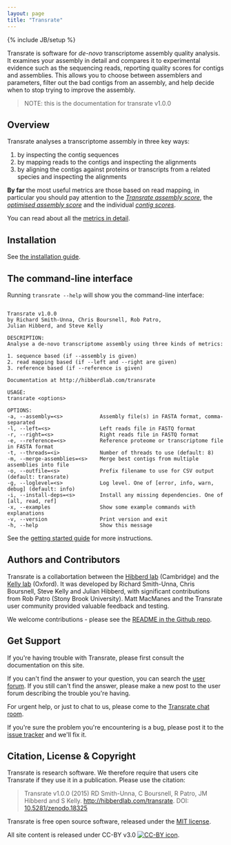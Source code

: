 ```yaml
---
layout: page
title: "Transrate"
---
```


{% include JB/setup %}

Transrate is software for *de-novo* transcriptome assembly quality analysis. It examines your assembly in detail and compares it to experimental evidence such as the sequencing reads, reporting quality scores for contigs and assemblies. This allows you to choose between assemblers and parameters, filter out the bad contigs from an assembly, and help decide when to stop trying to improve the assembly.

> NOTE: this is the documentation for transrate v1.0.0

## Overview

Transrate analyses a transcriptome assembly in three key ways:

1. by inspecting the contig sequences
2. by mapping reads to the contigs and inspecting the alignments
3. by aligning the contigs against proteins or transcripts from a related species and inspecting the alignments

**By far** the most useful metrics are those based on read mapping, in particular you should pay attention to the *[Transrate assembly score](metrics.html#the-transrate-score)*, the *[optimised assembly score](metrics.html#the-optimised-asssembly-score)* and the individual *[contig scores](metrics.html#the-contig-score)*.

You can read about all the [metrics in detail](metrics.html).

## Installation

See [the installation guide](installation.html).

## The command-line interface

Running `transrate --help` will show you the command-line interface:

```

Transrate v1.0.0
by Richard Smith-Unna, Chris Boursnell, Rob Patro,
Julian Hibberd, and Steve Kelly

DESCRIPTION:
Analyse a de-novo transcriptome assembly using three kinds of metrics:

1. sequence based (if --assembly is given)
2. read mapping based (if --left and --right are given)
3. reference based (if --reference is given)

Documentation at http://hibberdlab.com/transrate

USAGE:
transrate <options>

OPTIONS:
-a, --assembly=<s>            Assembly file(s) in FASTA format, comma-separated
-l, --left=<s>                Left reads file in FASTQ format
-r, --right=<s>               Right reads file in FASTQ format
-e, --reference=<s>           Reference proteome or transcriptome file in FASTA format
-t, --threads=<i>             Number of threads to use (default: 8)
-m, --merge-assemblies=<s>    Merge best contigs from multiple assemblies into file
-o, --outfile=<s>             Prefix filename to use for CSV output (default: transrate)
-g, --loglevel=<s>            Log level. One of [error, info, warn, debug] (default: info)
-i, --install-deps=<s>        Install any missing dependencies. One of [all, read, ref]
-x, --examples                Show some example commands with explanations
-v, --version                 Print version and exit
-h, --help                    Show this message

```

See the [getting started guide](getting_started.html) for more instructions.

## Authors and Contributors

Transrate is a collabortation between the [Hibberd lab](http://hibberdlab.com) (Cambridge) and the [Kelly lab](http://stevekellylab.com) (Oxford). It was developed by Richard Smith-Unna, Chris Boursnell, Steve Kelly and Julian Hibberd, with significant contributions from Rob Patro (Stony Brook University). Matt MacManes and the Transrate user community provided valuable feedback and testing.

We welcome contributions - please see the [README in the Github repo](https://github.com/Blahah/transrate).

## Get Support

If you're having trouble with Transrate, please first consult the documentation on this site.

If you can't find the answer to your question, you can search the [user forum](https://groups.google.com/forum/#!forum/transrate-users). If you still can't find the answer, please make a new post to the user forum describing the trouble you're having.

For urgent help, or just to chat to us, please come to the [Transrate chat room](https://gitter.im/Blahah/transrate).

If you're sure the problem you're encountering is a bug, please post it to the [issue tracker](https://github.com/Blahah/transrate/issues) and we'll fix it.

## Citation, License & Copyright

Transrate is research software. We therefore require that users cite Transrate if they use it in a publication. Please use the citation:

> Transrate v1.0.0 (2015) RD Smith-Unna, C Boursnell, R Patro, JM Hibberd and S Kelly. http://hibberdlab.com/transrate. DOI:  [10.5281/zenodo.18325](http://dx.doi.org/10.5281/zenodo.18325)

Transrate is free open source software, released under the [MIT license](http://transrate.mit-license.org).

All site content is released under CC-BY v3.0 [![CC-BY icon](https://licensebuttons.net/l/by/3.0/80x15.png)](https://creativecommons.org/licenses/by/3.0/).
